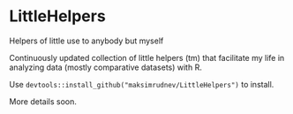

# LittleHelpers

Helpers of little use to anybody but myself

Continuously updated collection of little helpers (tm) that facilitate my life in analyzing data (mostly comparative datasets) with R.


Use `devtools::install_github("maksimrudnev/LittleHelpers")` to install.

More details soon.
